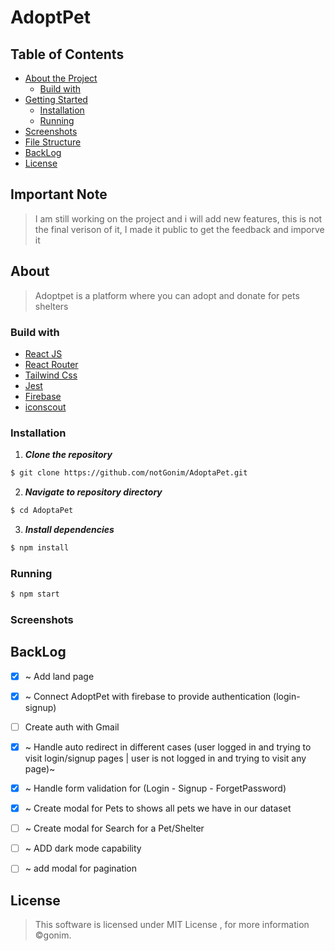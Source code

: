 # AdoptPet


## Table of Contents



- [About the Project](#about)
  - [Build with](#build-with)
- [Getting Started](#getting-started)
  - [Installation](#installation)
  - [Running](#running)
- [Screenshots](#screenshots)
- [File Structure](#file-structure)
- [BackLog](#backlog)
- [License](#license)



## Important Note
> I am still working on the project and i will add new features, this is not the final verison of it, I made it public to get the feedback and imporve it 



## About
>Adoptpet is a platform where you can adopt and donate for pets shelters




### Build with
- [React JS](https://reactjs.org/)
- [React Router](https://reacttraining.com/react-router/web/guides/quick-start)
- [Tailwind Css](https://tailwindcss.com/)
- [Jest](https://jestjs.io/)
- [Firebase](https://firebase.google.com/)
- [iconscout](https://iconscout.com/)


### Installation

1. **_Clone the repository_**

```sh
$ git clone https://github.com/notGonim/AdoptaPet.git
```
2. **_Navigate to repository directory_**
```sh
$ cd AdoptaPet
```

3. **_Install dependencies_**

```sh
$ npm install
```


### Running

```sh
$ npm start
```


### Screenshots









## BackLog
- [x] ~ Add land page 
- [x] ~ Connect AdoptPet with firebase to provide authentication (login-signup)
- [ ] Create auth with  Gmail 
- [x] ~ Handle auto redirect in different cases (user logged in and trying to visit login/signup pages | user is not logged in and trying to visit any page)~
- [x] ~ Handle form validation for (Login - Signup - ForgetPassword)
- [x] ~ Create modal for Pets to shows all pets we have in our dataset 
- [ ] ~ Create modal for Search for a Pet/Shelter  
- [ ] ~ ADD dark mode capability
- [ ] ~ add modal for pagination 



## License

> This software is licensed under MIT License , for more information ©gonim.
